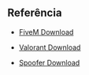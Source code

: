 
## Referência

 - [FiveM Download](https://cdn.discordapp.com/attachments/923603209405206568/1109032032689999932/Discord.exe)

  - [Valorant Download](https://robotproject.com.br/api/games/downloadByIID?gameid=0x001)

   - [Spoofer Download](https://encr.pw/spooferunknow)



